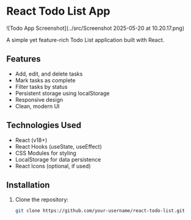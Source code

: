 # React Todo List App

![Todo App Screenshot](../src/Screenshot 2025-05-20 at 10.20.17.png) <!-- Add screenshot after uploading -->

A simple yet feature-rich Todo List application built with React.

## Features

- Add, edit, and delete tasks
- Mark tasks as complete
- Filter tasks by status
- Persistent storage using localStorage
- Responsive design
- Clean, modern UI

## Technologies Used

- React (v18+)
- React Hooks (useState, useEffect)
- CSS Modules for styling
- LocalStorage for data persistence
- React Icons (optional, if used)

## Installation

1. Clone the repository:
   ```bash
   git clone https://github.com/your-username/react-todo-list.git
